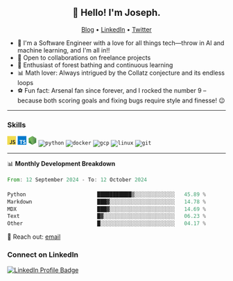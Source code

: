 <h2 align="center">👋 Hello! I'm Joseph.</h2>
<p align="center">
  <a href="https://ngugi-dev-blog-page.vercel.app/blog/">Blog</a> •
  <a href="https://www.linkedin.com/in/dev-joseph">LinkedIn</a> •
  <a href="#">Twitter</a> 
</p>


- 🔭 I'm a Software Engineer with a love for all things tech—throw in AI and machine learning, and I'm all in!!
- 💬 Open to collaborations on freelance projects
- 🌳 Enthusiast of forest bathing and continuous learning
- 📊 Math lover: Always intrigued by the Collatz conjecture and its endless loops
- ⚽ Fun fact: Arsenal fan since forever, and I rocked the number 9 – because both scoring goals and fixing bugs require style and finesse! 😉

-------


### Skills
<code><img height="20" alt="javascript" src="https://raw.githubusercontent.com/github/explore/80688e429a7d4ef2fca1e82350fe8e3517d3494d/topics/javascript/javascript.png"></code>
<code><img height="20" alt="typescript" src="https://raw.githubusercontent.com/github/explore/80688e429a7d4ef2fca1e82350fe8e3517d3494d/topics/typescript/typescript.png"></code>
<code><img height="20" alt="nodejs" src="https://raw.githubusercontent.com/github/explore/80688e429a7d4ef2fca1e82350fe8e3517d3494d/topics/nodejs/nodejs.png"></code>
<code><img height="20" alt="python" src="https://cdn.cdnlogo.com/logos/p/3/python.svg"></code>
<code><img height="20" alt="docker" src="https://cdn.worldvectorlogo.com/logos/docker.svg"></code>
<code><img height="20" alt="gcp" src="https://cdn.cdnlogo.com/logos/g/75/google-cloud.svg"></code>
<code><img height="20" alt="linux" src="https://cdn.cdnlogo.com/logos/l/21/linux-tux.svg"></code>
<code><img height="20" alt="git" src="https://cdn.worldvectorlogo.com/logos/git-icon.svg"></code>

-------

📊 **Monthly Development Breakdown**

<!--START_SECTION:waka-->

```rust
From: 12 September 2024 - To: 12 October 2024

Python                       ███████████▒░░░░░░░░░░░░░   45.89 %
Markdown                     ███▓░░░░░░░░░░░░░░░░░░░░░   14.78 %
MDX                          ███▓░░░░░░░░░░░░░░░░░░░░░   14.69 %
Text                         █▓░░░░░░░░░░░░░░░░░░░░░░░   06.23 %
Other                        █░░░░░░░░░░░░░░░░░░░░░░░░   04.17 %
```

<!--END_SECTION:waka-->

📧 Reach out: [email](mailto:josephngugi.dev@gmail.com)

### Connect on LinkedIn
[![LinkedIn Profile Badge](https://img.shields.io/badge/LinkedIn-2D9CDB?style=for-the-badge&logo=linkedin&logoColor=white)](https://www.linkedin.com/in/dev-joseph)
